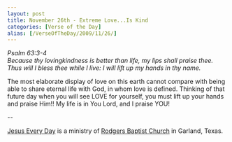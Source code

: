 ```yaml
---
layout: post
title: November 26th - Extreme Love...Is Kind
categories: [Verse of the Day]
alias: [/VerseOfTheDay/2009/11/26/]
---
```


_Psalm 63:3-4  
Because thy lovingkindness is better than life, my lips shall praise
thee. Thus will I bless thee while I live: I will lift up my hands in
thy name._

The most elaborate display of love on this earth cannot compare
with being able to share eternal life with God, in whom love is
defined. Thinking of that future day when you will see LOVE for
yourself, you must lift up your hands and praise Him!!
My life is in You Lord, and I praise YOU!

 --

<a href=http://jesuseveryday.net>Jesus Every Day</a> is a ministry of <a href=http://rodgersbaptist.net>Rodgers Baptist Church</a> in Garland, Texas.
